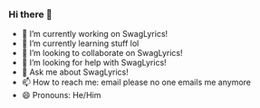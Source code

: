 ### Hi there 👋

<!--
**aadibajpai/aadibajpai** is a ✨ _special_ ✨ repository because its `README.md` (this file) appears on your GitHub profile.

-->

- 🔭 I’m currently working on SwagLyrics!
- 🌱 I’m currently learning stuff lol
- 👯 I’m looking to collaborate on SwagLyrics!
- 🤔 I’m looking for help with SwagLyrics!
- 💬 Ask me about SwagLyrics!
- 📫 How to reach me: email please no one emails me anymore
- 😄 Pronouns: He/Him
